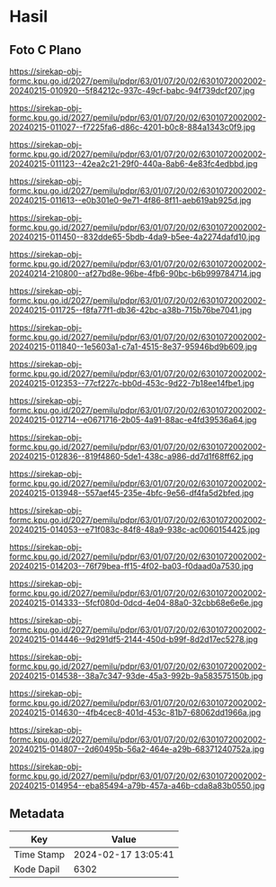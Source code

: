 # Hasil

## Foto C Plano

https://sirekap-obj-formc.kpu.go.id/2027/pemilu/pdpr/63/01/07/20/02/6301072002002-20240215-010920--5f84212c-937c-49cf-babc-94f739dcf207.jpg

https://sirekap-obj-formc.kpu.go.id/2027/pemilu/pdpr/63/01/07/20/02/6301072002002-20240215-011027--f7225fa6-d86c-4201-b0c8-884a1343c0f9.jpg

https://sirekap-obj-formc.kpu.go.id/2027/pemilu/pdpr/63/01/07/20/02/6301072002002-20240215-011123--42ea2c21-29f0-440a-8ab6-4e83fc4edbbd.jpg

https://sirekap-obj-formc.kpu.go.id/2027/pemilu/pdpr/63/01/07/20/02/6301072002002-20240215-011613--e0b301e0-9e71-4f86-8f11-aeb619ab925d.jpg

https://sirekap-obj-formc.kpu.go.id/2027/pemilu/pdpr/63/01/07/20/02/6301072002002-20240215-011450--832dde65-5bdb-4da9-b5ee-4a2274dafd10.jpg

https://sirekap-obj-formc.kpu.go.id/2027/pemilu/pdpr/63/01/07/20/02/6301072002002-20240214-210800--af27bd8e-96be-4fb6-90bc-b6b999784714.jpg

https://sirekap-obj-formc.kpu.go.id/2027/pemilu/pdpr/63/01/07/20/02/6301072002002-20240215-011725--f8fa77f1-db36-42bc-a38b-715b76be7041.jpg

https://sirekap-obj-formc.kpu.go.id/2027/pemilu/pdpr/63/01/07/20/02/6301072002002-20240215-011840--1e5603a1-c7a1-4515-8e37-95946bd9b609.jpg

https://sirekap-obj-formc.kpu.go.id/2027/pemilu/pdpr/63/01/07/20/02/6301072002002-20240215-012353--77cf227c-bb0d-453c-9d22-7b18ee14fbe1.jpg

https://sirekap-obj-formc.kpu.go.id/2027/pemilu/pdpr/63/01/07/20/02/6301072002002-20240215-012714--e0671716-2b05-4a91-88ac-e4fd39536a64.jpg

https://sirekap-obj-formc.kpu.go.id/2027/pemilu/pdpr/63/01/07/20/02/6301072002002-20240215-012836--819f4860-5de1-438c-a986-dd7d1f68ff62.jpg

https://sirekap-obj-formc.kpu.go.id/2027/pemilu/pdpr/63/01/07/20/02/6301072002002-20240215-013948--557aef45-235e-4bfc-9e56-df4fa5d2bfed.jpg

https://sirekap-obj-formc.kpu.go.id/2027/pemilu/pdpr/63/01/07/20/02/6301072002002-20240215-014053--e71f083c-84f8-48a9-938c-ac0060154425.jpg

https://sirekap-obj-formc.kpu.go.id/2027/pemilu/pdpr/63/01/07/20/02/6301072002002-20240215-014203--76f79bea-ff15-4f02-ba03-f0daad0a7530.jpg

https://sirekap-obj-formc.kpu.go.id/2027/pemilu/pdpr/63/01/07/20/02/6301072002002-20240215-014333--5fcf080d-0dcd-4e04-88a0-32cbb68e6e6e.jpg

https://sirekap-obj-formc.kpu.go.id/2027/pemilu/pdpr/63/01/07/20/02/6301072002002-20240215-014446--9d291df5-2144-450d-b99f-8d2d17ec5278.jpg

https://sirekap-obj-formc.kpu.go.id/2027/pemilu/pdpr/63/01/07/20/02/6301072002002-20240215-014538--38a7c347-93de-45a3-992b-9a583575150b.jpg

https://sirekap-obj-formc.kpu.go.id/2027/pemilu/pdpr/63/01/07/20/02/6301072002002-20240215-014630--4fb4cec8-401d-453c-81b7-68062dd1966a.jpg

https://sirekap-obj-formc.kpu.go.id/2027/pemilu/pdpr/63/01/07/20/02/6301072002002-20240215-014807--2d60495b-56a2-464e-a29b-68371240752a.jpg

https://sirekap-obj-formc.kpu.go.id/2027/pemilu/pdpr/63/01/07/20/02/6301072002002-20240215-014954--eba85494-a79b-457a-a46b-cda8a83b0550.jpg


## Metadata

| Key        | Value               |
| ---------- | ------------------- |
| Time Stamp | 2024-02-17 13:05:41 |
| Kode Dapil | 6302                |



